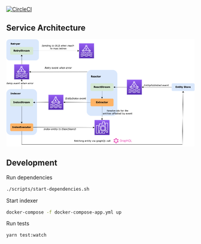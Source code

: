 [![CircleCI](https://circleci.com/gh/rivneglee/creasy-search-indexer/tree/master.svg?style=svg&circle-token=56602b49848d2b953315b3738fd5931d26ca497d)](https://circleci.com/gh/rivneglee/creasy-search-indexer/tree/master)

## Service Architecture

![launch page](assets/service-architecture.png 'Architecture')


## Development

Run dependencies
```bash
./scripts/start-dependencies.sh
```

Start indexer
```bash
docker-compose -f docker-compose-app.yml up
```

Run tests
```bash
yarn test:watch
```
